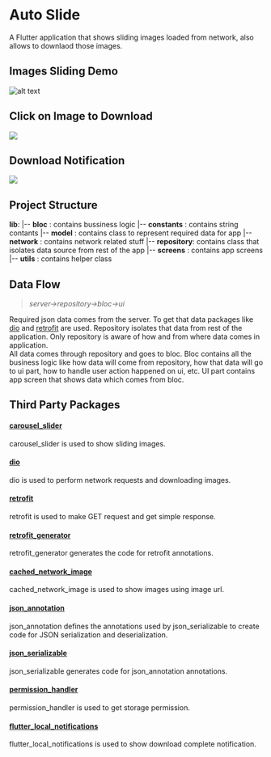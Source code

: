 # Auto Slide

A Flutter application that shows sliding images loaded from network, also allows to downlaod those images.

## Images Sliding Demo
![alt text](/demo.gif)

## Click on Image to Download
![](download_start.jpg)

## Download Notification
![](download_complete.jpg)

## Project Structure
**lib**:
       |-- **bloc**      : contains bussiness logic
       |-- **constants** : contains string contants
       |-- **model**     : contains class to represent required data for app
       |-- **network**   : contains network related stuff
       |-- **repository**: contains class that isolates data  source from rest of the app
       |-- **screens**   : contains app screens
       |-- **utils**     : contains helper class

## Data Flow
> *server->repository->bloc->ui*

Required json data comes from the server. To get that data packages like [dio](https://pub.dev/packages/dio) and [retrofit](https://pub.dev/packages/retrofit) are used. 
Repository isolates that data from rest of the application.
Only repository is aware of how and from where data comes in application.  
All data comes through repository and goes to bloc.
Bloc contains all the business logic like how data will come from repository, how that data will go to ui part, how to handle user action happened on ui, etc.
UI part contains app screen that shows data which  comes from bloc. 

## Third Party Packages
#### [carousel_slider](https://pub.dev/packages/carousel_slider)
carousel_slider is used to show sliding images.

#### [dio](https://pub.dev/packages/dio)
dio is used to perform network requests and downloading images.

#### [retrofit](https://pub.dev/packages/retrofit)
retrofit is used to make GET request and get simple response.

#### [retrofit_generator](https://pub.dev/packages/retrofit_generator)
retrofit_generator generates the code for retrofit annotations.

#### [cached_network_image](https://pub.dev/packages/cached_network_image)
cached_network_image is used to show images using image url.

#### [json_annotation](https://pub.dev/packages/json_annotation)
json_annotation defines the annotations used by json_serializable to create code for JSON serialization and deserialization.

#### [json_serializable](https://pub.dev/packages/json_serializable)
json_serializable generates code for json_annotation annotations.

#### [permission_handler](https://pub.dev/packages/permission_handler)
permission_handler is used to get storage permission.

#### [flutter_local_notifications](https://pub.dev/packages/flutter_local_notifications)
flutter_local_notifications is used to show download complete notification.
